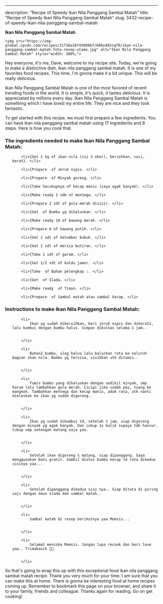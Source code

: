 ---
description: "Recipe of Speedy Ikan Nila Panggang Sambal Matah"
title: "Recipe of Speedy Ikan Nila Panggang Sambal Matah"
slug: 3432-recipe-of-speedy-ikan-nila-panggang-sambal-matah

<p>
	<strong>Ikan Nila Panggang Sambal Matah</strong>. 
	
</p>
<p>
	
	<img src="https://img-global.cpcdn.com/recipes/21716a18743609b7/680x482cq70/ikan-nila-panggang-sambal-matah-foto-resep-utama.jpg" alt="Ikan Nila Panggang Sambal Matah" style="width: 100%;">
	
	
</p>
<p>
	Hey everyone, it's me, Dave, welcome to my recipe site. Today, we're going to make a distinctive dish, ikan nila panggang sambal matah. It is one of my favorites food recipes. This time, I'm gonna make it a bit unique. This will be really delicious.
</p>
	
<p>
	Ikan Nila Panggang Sambal Matah is one of the most favored of recent trending foods in the world. It is simple, it's quick, it tastes delicious. It is appreciated by millions every day. Ikan Nila Panggang Sambal Matah is something which I have loved my entire life. They are nice and they look fantastic.
</p>
<p>
	
</p>

<p>
To get started with this recipe, we must first prepare a few ingredients. You can have ikan nila panggang sambal matah using 17 ingredients and 8 steps. Here is how you cook that.
</p>

<h3>The ingredients needed to make Ikan Nila Panggang Sambal Matah:</h3>

<ol>
	
		<li>{Get 1 kg of ikan nila (isi 3 ekor), bersihkan, cuci, kerat2. </li>
	
		<li>{Prepare  of Jeruk nipis. </li>
	
		<li>{Prepare  of Minyak goreng. </li>
	
		<li>{Take Secukupnya of kecap manis (saya agak banyak). </li>
	
		<li>{Make ready 2 sdm of mentega. </li>
	
		<li>{Prepare 2 sdt of gula merah disisir. </li>
	
		<li>{Get  of Bumbu yg dihaluskan. </li>
	
		<li>{Make ready 10 of bawang merah. </li>
	
		<li>{Prepare 6 of bawang putih. </li>
	
		<li>{Get 1 sdt of ketumbar bubuk. </li>
	
		<li>{Get 1 sdt of merica butiran. </li>
	
		<li>{Take 1 sdt of garam. </li>
	
		<li>{Get 1/2 sdt of kaldu jamur. </li>
	
		<li>{Take  of Bahan pelengkap :. </li>
	
		<li>{Get  of Slada. </li>
	
		<li>{Make ready  of Timun. </li>
	
		<li>{Prepare  of Sambal matah atau sambal kecap. </li>
	
</ol>
<p>
	
</p>

<h3>Instructions to make Ikan Nila Panggang Sambal Matah:</h3>

<ol>
	
		<li>
			Ikan yg sudah dibersihkan, beri jeruk nipis dan dikerat2, lalu bumbui dengan bumbu halus. Simpan dikulkas selama 1 jam..
			
			
		</li>
	
		<li>
			Bahan2 bumbu, uleg halus lalu balurkan rata ke seluruh bagian ikan nila. Bumbu yg tersisa, sisihkan utk ditumis..
			
			
		</li>
	
		<li>
			Tumis bumbu yang dihaluskan dengan sedikit minyak, smp harum lalu tambahkan gula merah. Cicipi jika sudah pas, tuang ke mangkok. Tambahkan mentega dan kecap manis, aduk rata, utk nanti dioleskan ke ikan yg sudah digoreng..
			
			
		</li>
	
		<li>
			Ikan yg sudah dibumbui td, setelah 1 jam, siap digoreng dengan minyak yg agak banyak. Dan cukup 1x balik supaya tdk hancur. Cukup smp setengah matang saja yaa.
			
			
		</li>
	
		<li>
			Setelah ikan digoreng ½ matang, siap dipanggang. Saya menggunakan batu granit. Sambil dioles bumbu kecap td rata dikedua sisinya yaa...
			
			
		</li>
	
		<li>
			Setelah dipanggang dikedua sisi nya.. Siap ditata di piring saji dengan daun slada dan sambal matah..
			
			
		</li>
	
		<li>
			Sambal matah di resep berikutnya yaa Momsis...
			
			
		</li>
	
		<li>
			Selamat mencoba Momsis. Jangan lupa recook dan beri love yaa.. Trimakasih 🙏😊.
			
			
		</li>
	
</ol>

<p>
	
</p>

<p>
	So that's going to wrap this up with this exceptional food ikan nila panggang sambal matah recipe. Thank you very much for your time. I am sure that you can make this at home. There is gonna be interesting food at home recipes coming up. Remember to bookmark this page on your browser, and share it to your family, friends and colleague. Thanks again for reading. Go on get cooking!
</p>
